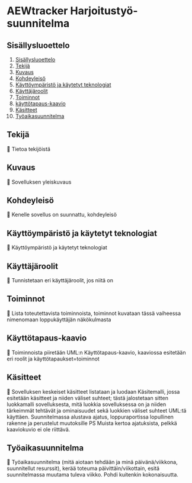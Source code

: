 # AEWtracker Harjoitustyö-suunnitelma 

## Sisällysluoettelo
1. [Sisällysluoettelo](#sisällysluoettelo)
1. [Tekijä](#tekijä)
1. [Kuvaus](#kuvaus)
1. [Kohdeyleisö](#kohdeyleisö)
1. [Käyttöympäristö ja käytetyt teknologiat](#käyttöympäristö-ja-käytetyt-teknologiat)
1. [Käyttäjäroolit](#käyttäjäroolit)
1. [Toiminnot](#toiminnot)
1. [käyttötapaus-kaavio](#käyttötapaus-kaavio)
1. [Käsitteet](#käsitteet)
1. [Työaikasuunnitelma](#työaikasuunnitelma)


## Tekijä
🔖 Tietoa tekijöistä

## Kuvaus
🔖 Sovelluksen yleiskuvaus

## Kohdeyleisö
🔖 Kenelle sovellus on suunnattu, kohdeyleisö

## Käyttöympäristö ja käytetyt teknologiat
🔖 Käyttöympäristö ja käytetyt teknologiat

## Käyttäjäroolit
🔖 Tunnistetaan eri käyttäjäroolit, jos niitä on

## Toiminnot
🔖 Lista toteutettavista toiminnoista, toiminnot kuvataan tässä vaiheessa nimenomaan loppukäyttäjän näkökulmasta

## Käyttötapaus-kaavio
🔖 Toiminnoista piiretään UML:n Käyttötapaus-kaavio, kaaviossa esitetään eri roolit ja käyttötapaukset=toiminnot

## Käsitteet
🔖 Sovelluksen keskeiset käsitteet listataan ja luodaan Käsitemalli, jossa esitetään käsitteet ja niiden väliset suhteet; tästä jalostetaan sitten luokkamalli sovelluksesta, mitä luokkia sovelluksessa on ja niiden tärkeimmät tehtävät ja ominaisuudet sekä luokkien väliset suhteet UML:tä käyttäen. Suunnitelmassa alustava ajatus, loppuraportissa lopullinen rakenne ja perustelut muutoksille PS Muista kertoa ajatuksista, pelkkä kaaviokuvio ei ole riittävä.

## Työaikasuunnitelma
🔖 Työaikasuunnitelma (mitä aiotaan tehdään ja minä päivänä/viikkona, suunnitellut resurssit), kerää toteuma päivittäin/viikottain, esitä suunnitelmassa muutama tuleva viikko. Pohdi kuitenkin kokonaisuutta.